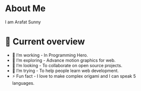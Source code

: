 # About Me
 I am Arafat Sunny

 # 👀 Current overview
  - 🔭 I’m working - In Programming Hero.
 - 🌱 I’m exploring - Advance motion graphics   for web.
 - 👯 I’m looking - To collaborate on open source projects.
 - 🤔 I’m trying - To help people learn web development.
 - ⚡ Fun fact - I love to make complex origami and I can speak 5 languages.

